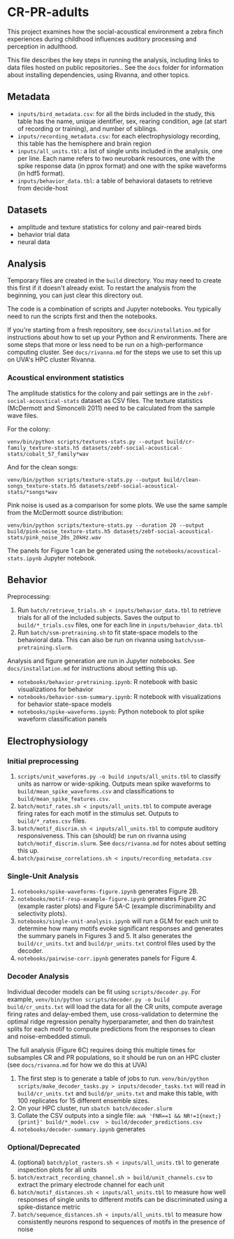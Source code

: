 # CR-PR-adults

This project examines how the social-acoustical environment a zebra finch
experiences during childhood influences auditory processing and perception in
adulthood.

This file describes the key steps in running the analysis, including links to
data files hosted on public repositories.. See the `docs` folder for information
about installing dependencies, using Rivanna, and other topics.

## Metadata

- `inputs/bird_metadata.csv`: for all the birds included in the study, this table has the name, unique identifier, sex, rearing condition, age (at start of recording or training), and number of siblings.
- `inputs/recording_metadata.csv`: for each electrophysiology recording, this table has the hemisphere and brain region
- `inputs/all_units.tbl`: a list of single units included in the analysis, one per line. Each name refers to two neurobank resources, one with the spike response data (in pprox format) and one with the spike waveforms (in hdf5 format).
- `inputs/behavior_data.tbl`: a table of behavioral datasets to retrieve from decide-host

## Datasets

- amplitude and texture statistics for colony and pair-reared birds
- behavior trial data
- neural data

## Analysis

Temporary files are created in the `build` directory. You may need to create this first if it doesn't already exist. To restart the analysis from the beginning, you can just clear this directory out.

The code is a combination of scripts and Jupyter notebooks. You typically need to run the scripts first and then the notebooks.

If you're starting from a fresh repository, see `docs/installation.md` for instructions about how to set up your Python and R environments. There are some steps that more or less need to be run on a high-performance computing cluster. See `docs/rivanna.md` for the steps we use to set this up on UVA's HPC cluster Rivanna.

### Acoustical environment statistics

The amplitude statistics for the colony and pair settings are in the `zebf-social-acoustical-stats` dataset as CSV files. The texture statistics (McDermott and Simoncelli 2011) need to be calculated from the sample wave files.

For the colony:

``` shell
venv/bin/python scripts/textures-stats.py --output build/cr-family_texture-stats.h5 datasets/zebf-social-acoustical-stats/cobalt_57_family*wav
```

And for the clean songs:

``` shell
venv/bin/python scripts/texture-stats.py --output build/clean-songs_texture-stats.h5 datasets/zebf-social-acoustical-stats/*songs*wav
```

Pink noise is used as a comparison for some plots. We use the same sample from the McDermott source distribution:

``` shell
venv/bin/python scripts/texture-stats.py --duration 20 --output build/pink-noise_texture-stats.h5 datasets/zebf-social-acoustical-stats/pink_noise_20s_20kHz.wav
```

The panels for Figure 1 can be generated using the `notebooks/acoustical-stats.ipynb` Jupyter notebook.

## Behavior

Preprocessing:

1. Run `batch/retrieve_trials.sh < inputs/behavior_data.tbl` to retrieve trials for all of the included subjects. Saves the output to `build/*_trials.csv` files, one for each line in `inputs/behavior_data.tbl`
2. Run `batch/ssm-pretraining.sh` to fit state-space models to the behavioral data. This can also be run on rivanna using `batch/ssm-pretraining.slurm`.

Analysis and figure generation are run in Jupyter notebooks. See `docs/installation.md` for instructions about setting this up.

- `notebooks/behavior-pretraining.ipynb`: R notebook with basic visualizations for behavior
- `notebooks/behavior-ssm-summary.ipynb`: R notebook with visualizations for behavior state-space models
- `notebooks/spike-waveforms.ipynb`: Python notebook to plot spike waveform classification panels

## Electrophysiology

### Initial preprocessing

1. `scripts/unit_waveforms.py -o build inputs/all_units.tbl` to classify units as narrow or wide-spiking. Outputs mean spike waveforms to `build/mean_spike_waveforms.csv` and classifications to `build/mean_spike_features.csv`.
2. `batch/motif_rates.sh < inputs/all_units.tbl` to compute average firing rates for each motif in the stimulus set. Outputs to `build/*_rates.csv` files.
3. `batch/motif_discrim.sh < inputs/all_units.tbl` to compute auditory responsiveness. This can (should) be run on rivanna using `batch/motif_discrim.slurm`. See `docs/rivanna.md` for notes about setting this up.
4. `batch/pairwise_correlations.sh < inputs/recording_metadata.csv`

### Single-Unit Analysis

1. `notebooks/spike-waveforms-figure.ipynb` generates Figure 2B. 
2. `notebooks/motif-resp-example-figure.ipynb` generates Figure 2C (example raster plots) and Figure 5A-C (example discriminability and selectivity plots).
3. `notebooks/single-unit-analysis.ipynb` will run a GLM for each unit to determine how many motifs evoke significant responses and generates the summary panels in Figures 3 and 5. It also generates the `build/cr_units.txt` and `build/pr_units.txt` control files used by the decoder.
4. `notebooks/pairwise-corr.ipynb` generates panels for Figure 4.

### Decoder Analysis

Individual decoder models can be fit using `scripts/decoder.py`. For example, `venv/bin/python scripts/decoder.py -o build build/cr_units.txt` will load the data for all the CR units, compute average firing rates and delay-embed them, use cross-validation to determine the optimal ridge regression penalty hyperparameter, and then do train/test splits for each motif to compute predictions from the responses to clean and noise-embedded stimuli.

The full analysis (Figure 6C) requires doing this multiple times for subsamples CR and PR populations, so it should be run on an HPC cluster (see `docs/rivanna.md` for how we do this at UVA)

1. The first step is to generate a table of jobs to run. `venv/bin/python scripts/make_decoder_tasks.py > inputs/decoder_tasks.txt` will read in `build/cr_units.txt` and `build/pr_units.txt` and make this table, with 100 replicates for 15 different ensemble sizes.
2. On your HPC cluster, run `sbatch batch/decoder.slurm`
3. Collate the CSV outputs into a single file: `awk 'FNR==1 && NR!=1{next;}{print}' build/*_model.csv  > build/decoder_predictions.csv`
4. `notebooks/decoder-summary.ipynb` generates 


### Optional/Deprecated

4. (optional) `batch/plot_rasters.sh < inputs/all_units.tbl` to generate inspection plots for all units
3. `batch/extract_recording_channel.sh > build/unit_channels.csv` to extract the primary electrode channel for each unit
5. `batch/motif_distances.sh < inputs/all_units.tbl` to measure how well responses of single units to different motifs can be discriminated using a spike-distance metric
6. `batch/sequence_distances.sh < inputs/all_units.tbl` to measure how consistently neurons respond to sequences of motifs in the presence of noise
